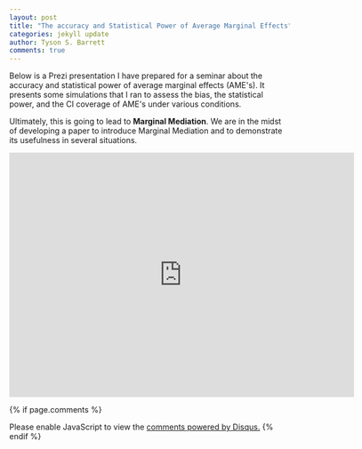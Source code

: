 ```yaml
---
layout: post
title: "The accuracy and Statistical Power of Average Marginal Effects"
categories: jekyll update
author: Tyson S. Barrett
comments: true
---
```


Below is a Prezi presentation I have prepared for a seminar about the accuracy and statistical power of average marginal effects (AME's). It presents some simulations that I ran to assess the bias, the statistical power, and the CI coverage of AME's under various conditions. 

Ultimately, this is going to lead to **Marginal Mediation**. We are in the midst of developing a paper to introduce Marginal Mediation and to demonstrate its usefulness in several situations.

<iframe id="iframe_container" frameborder="0" webkitallowfullscreen="" mozallowfullscreen="" allowfullscreen="" width="620" height="440" src="https://prezi.com/embed/wubokjvtjgzu/?bgcolor=ffffff&amp;lock_to_path=1&amp;autoplay=0&amp;autohide_ctrls=0&amp;landing_data=bHVZZmNaNDBIWnNjdEVENDRhZDFNZGNIUE43MHdLNWpsdFJLb2ZHanI0OUhUNDh6VTJlNlVMclVGaWxpWm5nbkdnPT0&amp;landing_sign=D89xDkiTKfrBBlOcUW7BXrRmZY5MMnIlrMGUSCz0zGQ"></iframe>


{% if page.comments %} 
<div id="disqus_thread"></div>
<script>
    /**
     *  RECOMMENDED CONFIGURATION VARIABLES: EDIT AND UNCOMMENT THE SECTION BELOW TO INSERT DYNAMIC VALUES FROM YOUR PLATFORM OR CMS.
     *  LEARN WHY DEFINING THESE VARIABLES IS IMPORTANT: https://disqus.com/admin/universalcode/#configuration-variables
     */
    /*
    var disqus_config = function () {
        this.page.url = page.url;  // Replace PAGE_URL with your page's canonical URL variable
        this.page.identifier = page.identifer; // Replace PAGE_IDENTIFIER with your page's unique identifier variable
    };
    */
    (function() {  // DON'T EDIT BELOW THIS LINE
        var d = document, s = d.createElement('script');
        
        s.src = '//tysonstanley.disqus.com/embed.js';
        
        s.setAttribute('data-timestamp', +new Date());
        (d.head || d.body).appendChild(s);
    })();
</script>
<noscript>Please enable JavaScript to view the <a href="https://disqus.com/?ref_noscript" rel="nofollow">comments powered by Disqus.</a></noscript>
{% endif %}


